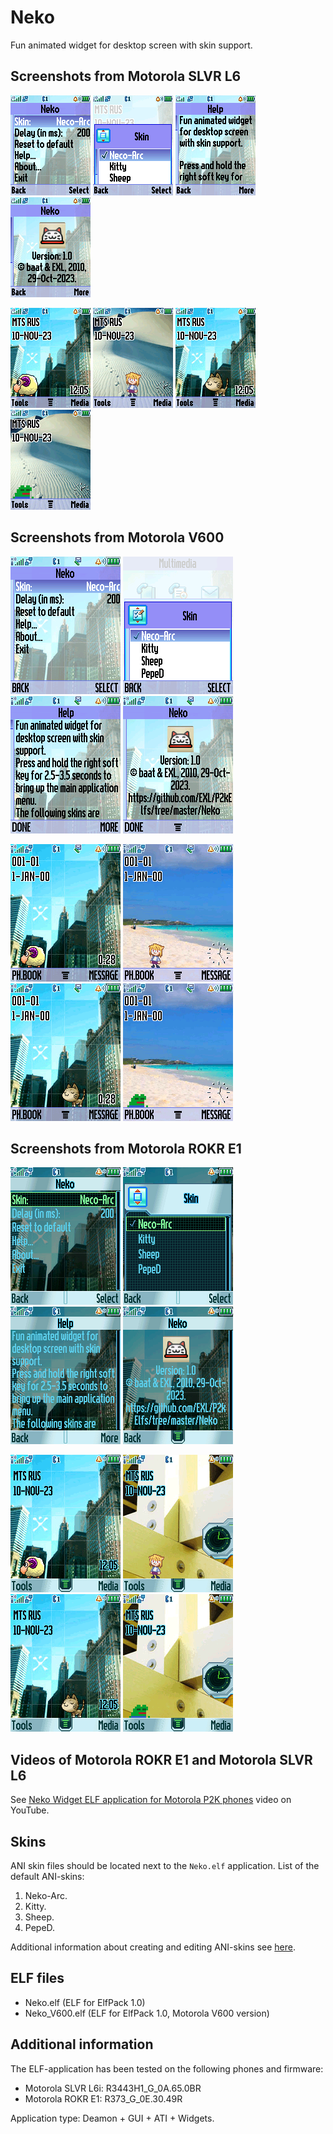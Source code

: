 Neko
====

Fun animated widget for desktop screen with skin support.

## Screenshots from Motorola SLVR L6

![Screenshot of Neko from Motorola L6 1](../images/Screenshot_Neko_L6_1.png) ![Screenshot of Neko from Motorola L6 2](../images/Screenshot_Neko_L6_2.png) ![Screenshot of Neko from Motorola L6 3](../images/Screenshot_Neko_L6_3.png) ![Screenshot of Neko from Motorola L6 4](../images/Screenshot_Neko_L6_4.png)

![Screenshot of Neko from Motorola L6 5](../images/Screenshot_Neko_L6_5.gif) ![Screenshot of Neko from Motorola L6 6](../images/Screenshot_Neko_L6_6.gif) ![Screenshot of Neko from Motorola L6 7](../images/Screenshot_Neko_L6_7.gif) ![Screenshot of Neko from Motorola L6 8](../images/Screenshot_Neko_L6_8.gif)

## Screenshots from Motorola V600

![Screenshot of Neko from Motorola V600 1](../images/Screenshot_Neko_V600_1.png) ![Screenshot of Neko from Motorola V600 2](../images/Screenshot_Neko_V600_2.png) ![Screenshot of Neko from Motorola V600 3](../images/Screenshot_Neko_V600_3.png) ![Screenshot of Neko from Motorola V600 4](../images/Screenshot_Neko_V600_4.png)

![Screenshot of Neko from Motorola V600 5](../images/Screenshot_Neko_V600_5.gif) ![Screenshot of Neko from Motorola V600 6](../images/Screenshot_Neko_V600_6.gif) ![Screenshot of Neko from Motorola V600 7](../images/Screenshot_Neko_V600_7.gif) ![Screenshot of Neko from Motorola V600 7](../images/Screenshot_Neko_V600_8.gif)

## Screenshots from Motorola ROKR E1

![Screenshot of Neko from Motorola E1 1](../images/Screenshot_Neko_E1_1.png) ![Screenshot of Neko from Motorola E1 2](../images/Screenshot_Neko_E1_2.png) ![Screenshot of Neko from Motorola E1 3](../images/Screenshot_Neko_E1_3.png) ![Screenshot of Neko from Motorola E1 4](../images/Screenshot_Neko_E1_4.png)

![Screenshot of Neko from Motorola E1 5](../images/Screenshot_Neko_E1_5.gif) ![Screenshot of Neko from Motorola E1 6](../images/Screenshot_Neko_E1_6.gif) ![Screenshot of Neko from Motorola E1 7](../images/Screenshot_Neko_E1_7.gif) ![Screenshot of Neko from Motorola E1 7](../images/Screenshot_Neko_E1_8.gif)

## Videos of Motorola ROKR E1 and Motorola SLVR L6

See [Neko Widget ELF application for Motorola P2K phones](TODO) video on YouTube.

## Skins

ANI skin files should be located next to the `Neko.elf` application. List of the default ANI-skins:

1. Neko-Arc.
2. Kitty.
3. Sheep.
4. PepeD.

Additional information about creating and editing ANI-skins see [here](skin).

## ELF files

* Neko.elf (ELF for ElfPack 1.0)
* Neko_V600.elf (ELF for ElfPack 1.0, Motorola V600 version)

## Additional information

The ELF-application has been tested on the following phones and firmware:

* Motorola SLVR L6i: R3443H1_G_0A.65.0BR
* Motorola ROKR E1: R373_G_0E.30.49R

Application type: Deamon + GUI + ATI + Widgets.
